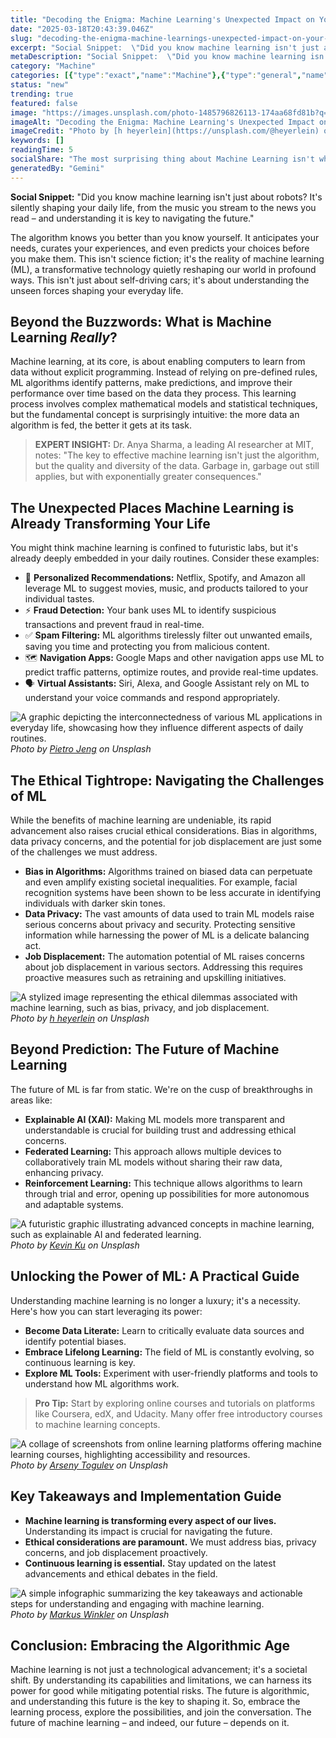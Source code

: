 ```yaml
---
title: "Decoding the Enigma: Machine Learning's Unexpected Impact on Your Life"
date: "2025-03-18T20:43:39.046Z"
slug: "decoding-the-enigma-machine-learnings-unexpected-impact-on-your-life"
excerpt: "Social Snippet:  \"Did you know machine learning isn't just about robots? It's silently shaping your daily life, from the music you stream to the news you read – and understanding it is key to navigating the future.\""
metaDescription: "Social Snippet:  \"Did you know machine learning isn't just about robots? It's silently shaping your daily life, from the music you stream to the news you r..."
category: "Machine"
categories: [{"type":"exact","name":"Machine"},{"type":"general","name":"Data Science"},{"type":"medium","name":"Artificial Intelligence"},{"type":"specific","name":"Deep Learning"},{"type":"niche","name":"Neural Networks"}]
status: "new"
trending: true
featured: false
image: "https://images.unsplash.com/photo-1485796826113-174aa68fd81b?q=85&w=1200&fit=max&fm=webp&auto=compress"
imageAlt: "Decoding the Enigma: Machine Learning's Unexpected Impact on Your Life"
imageCredit: "Photo by [h heyerlein](https://unsplash.com/@heyerlein) on Unsplash"
keywords: []
readingTime: 5
socialShare: "The most surprising thing about Machine Learning isn't what most people think. Find out what experts really say about this game-changing topic."
generatedBy: "Gemini"
---
```




**Social Snippet:**  "Did you know machine learning isn't just about robots? It's silently shaping your daily life, from the music you stream to the news you read – and understanding it is key to navigating the future."

The algorithm knows you better than you know yourself.  It anticipates your needs, curates your experiences, and even predicts your choices before you make them. This isn't science fiction; it's the reality of machine learning (ML), a transformative technology quietly reshaping our world in profound ways.  This isn't just about self-driving cars; it's about understanding the unseen forces shaping your everyday life.

## Beyond the Buzzwords: What is Machine Learning *Really*?

Machine learning, at its core, is about enabling computers to learn from data without explicit programming.  Instead of relying on pre-defined rules, ML algorithms identify patterns, make predictions, and improve their performance over time based on the data they process. This learning process involves complex mathematical models and statistical techniques, but the fundamental concept is surprisingly intuitive: the more data an algorithm is fed, the better it gets at its task.

> **EXPERT INSIGHT:** Dr. Anya Sharma, a leading AI researcher at MIT, notes: "The key to effective machine learning isn't just the algorithm, but the quality and diversity of the data.  Garbage in, garbage out still applies, but with exponentially greater consequences."

## The Unexpected Places Machine Learning is Already Transforming Your Life

You might think machine learning is confined to futuristic labs, but it's already deeply embedded in your daily routines.  Consider these examples:

* 🔑 **Personalized Recommendations:** Netflix, Spotify, and Amazon all leverage ML to suggest movies, music, and products tailored to your individual tastes.
* ⚡ **Fraud Detection:**  Your bank uses ML to identify suspicious transactions and prevent fraud in real-time.
* ✅ **Spam Filtering:**  ML algorithms tirelessly filter out unwanted emails, saving you time and protecting you from malicious content.
* 🗺️ **Navigation Apps:**  Google Maps and other navigation apps use ML to predict traffic patterns, optimize routes, and provide real-time updates.
* 🗣️ **Virtual Assistants:** Siri, Alexa, and Google Assistant rely on ML to understand your voice commands and respond appropriately.

![A graphic depicting the interconnectedness of various ML applications in everyday life, showcasing how they influence different aspects of daily routines.](https://images.unsplash.com/photo-1495592822108-9e6261896da8?q=85&w=1200&fit=max&fm=webp&auto=compress)
*Photo by [Pietro Jeng](https://unsplash.com/@pietrozj) on Unsplash*

## The Ethical Tightrope: Navigating the Challenges of ML

While the benefits of machine learning are undeniable, its rapid advancement also raises crucial ethical considerations.  Bias in algorithms, data privacy concerns, and the potential for job displacement are just some of the challenges we must address.

* **Bias in Algorithms:**  Algorithms trained on biased data can perpetuate and even amplify existing societal inequalities.  For example, facial recognition systems have been shown to be less accurate in identifying individuals with darker skin tones.
* **Data Privacy:**  The vast amounts of data used to train ML models raise serious concerns about privacy and security.  Protecting sensitive information while harnessing the power of ML is a delicate balancing act.
* **Job Displacement:**  The automation potential of ML raises concerns about job displacement in various sectors.  Addressing this requires proactive measures such as retraining and upskilling initiatives.

![A stylized image representing the ethical dilemmas associated with machine learning, such as bias, privacy, and job displacement.](https://images.unsplash.com/photo-1485796826113-174aa68fd81b?q=85&w=1200&fit=max&fm=webp&auto=compress)
*Photo by [h heyerlein](https://unsplash.com/@heyerlein) on Unsplash*

## Beyond Prediction: The Future of Machine Learning

The future of ML is far from static.  We're on the cusp of breakthroughs in areas like:

* **Explainable AI (XAI):**  Making ML models more transparent and understandable is crucial for building trust and addressing ethical concerns.
* **Federated Learning:**  This approach allows multiple devices to collaboratively train ML models without sharing their raw data, enhancing privacy.
* **Reinforcement Learning:**  This technique allows algorithms to learn through trial and error, opening up possibilities for more autonomous and adaptable systems.

![A futuristic graphic illustrating advanced concepts in machine learning, such as explainable AI and federated learning.](https://images.unsplash.com/photo-1504639725590-34d0984388bd?q=85&w=1200&fit=max&fm=webp&auto=compress)
*Photo by [Kevin Ku](https://unsplash.com/@ikukevk) on Unsplash*

## Unlocking the Power of ML: A Practical Guide

Understanding machine learning is no longer a luxury; it's a necessity. Here's how you can start leveraging its power:

* **Become Data Literate:**  Learn to critically evaluate data sources and identify potential biases.
* **Embrace Lifelong Learning:**  The field of ML is constantly evolving, so continuous learning is key.
* **Explore ML Tools:**  Experiment with user-friendly platforms and tools to understand how ML algorithms work.

> **Pro Tip:** Start by exploring online courses and tutorials on platforms like Coursera, edX, and Udacity.  Many offer free introductory courses to machine learning concepts.

![A collage of screenshots from online learning platforms offering machine learning courses, highlighting accessibility and resources.](https://images.unsplash.com/photo-1555255707-c07966088b7b?q=85&w=1200&fit=max&fm=webp&auto=compress)
*Photo by [Arseny Togulev](https://unsplash.com/@tetrakiss) on Unsplash*

## Key Takeaways and Implementation Guide

* **Machine learning is transforming every aspect of our lives.**  Understanding its impact is crucial for navigating the future.
* **Ethical considerations are paramount.**  We must address bias, privacy concerns, and job displacement proactively.
* **Continuous learning is essential.**  Stay updated on the latest advancements and ethical debates in the field.

![A simple infographic summarizing the key takeaways and actionable steps for understanding and engaging with machine learning.](https://images.unsplash.com/photo-1591453089816-0fbb971b454c?q=85&w=1200&fit=max&fm=webp&auto=compress)
*Photo by [Markus Winkler](https://unsplash.com/@markuswinkler) on Unsplash*

## Conclusion: Embracing the Algorithmic Age

Machine learning is not just a technological advancement; it's a societal shift.  By understanding its capabilities and limitations, we can harness its power for good while mitigating potential risks. The future is algorithmic, and understanding this future is the key to shaping it.  So, embrace the learning process, explore the possibilities, and join the conversation. The future of machine learning – and indeed, our future – depends on it.


<div class="reading-progress-container">
  <div id="reading-progress" class="reading-progress"></div>
</div>
